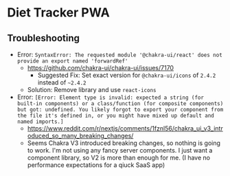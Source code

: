 # Diet Tracker PWA


## Troubleshooting
- Error: `SyntaxError: The requested module '@chakra-ui/react' does not provide an export named 'forwardRef'`
  - https://github.com/chakra-ui/chakra-ui/issues/7170
    - Suggested Fix: Set exact version for `@chakra-ui/icons` of `2.4.2` instead of `~2.4.2`
  - Solution: Remove library and use `react-icons`
- Error: `[Error: Element type is invalid: expected a string (for built-in components) or a class/function (for composite components) but got: undefined. You likely forgot to export your component from the file it's defined in, or you might have mixed up default and named imports.]`
  - https://www.reddit.com/r/nextjs/comments/1fznl56/chakra_ui_v3_introduced_so_many_breaking_changes/
  - Seems Chakra V3 introduced breaking changes, so nothing is going to work. I'm not using any fancy server components. I just want a component library, so V2 is more than enough for me. (I have no performance expectations for a qiuck SaaS app)